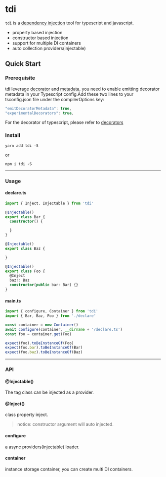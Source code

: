 # tdi

`tdi` is a [dependency injection](https://en.wikipedia.org/wiki/Dependency_injection) tool for typescript and javascript.

- property based injection
- constructor based injection
- support for multiple DI containers
- auto collection providers(injectable)

## Quick Start


### Prerequisite

tdi leverage [decorator](https://github.com/tc39/proposal-decorators) and [metadata](https://github.com/rbuckton/reflect-metadata), you need to enable emitting decorator metadata in your Typescript config.Add these two lines to your tsconfig.json file under the compilerOptions key:

```javascript
"emitDecoratorMetadata": true,
"experimentalDecorators": true,
```

For the decorator of typescript, please refer to [decorators](https://www.typescriptlang.org/docs/handbook/decorators.html)


### Install 

```shell
yarn add tdi -S
```

or
```shell
npm i tdi -S
```

---

### Usage


#### declare.ts

```typescript
import { Inject, Injectable } from 'tdi'

@Injectable()
export class Bar {
  constructor() {

  }
}

@Injectable()
export class Baz {

}

@Injectable()
export class Foo {
  @Inject
  baz!: Baz
  constructor(public bar: Bar) {}
}

```

#### main.ts

```typescript
import { configure, Container } from 'tdi'
import { Bar, Baz, Foo } from './declare'

const container = new Container()
await configure(container, __dirname + '/declare.ts')
const foo = container.get(Foo)

expect(foo).toBeInstanceOf(Foo)
expect(foo.bar).toBeInstanceOf(Bar)
expect(foo.baz).toBeInstanceOf(Baz)
```

---

### API

#### @Injectable()

The tag class can be injected as a provider.


#### @Inject()

class property inject. 
>notice: constructor argument will auto injected.


#### configure

a async providers(injectable) loader.

#### container

instance storage container, you can create multi DI containers.
